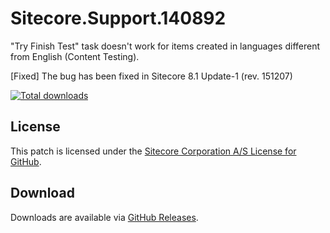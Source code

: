 # Sitecore.Support.140892
"Try Finish Test" task doesn't work for items created in languages different from English (Content Testing).

[Fixed] The bug has been fixed in Sitecore 8.1 Update-1 (rev. 151207)

[![Total downloads](https://img.shields.io/github/downloads/SitecoreSupport/Sitecore.Support.140892/total.svg)](https://github.com/SitecoreSupport/Sitecore.Support.140892/releases)

## License  
This patch is licensed under the [Sitecore Corporation A/S License for GitHub](https://github.com/sitecoresupport/Sitecore.Support.140892/blob/master/LICENSE).  

## Download  
Downloads are available via [GitHub Releases](https://github.com/sitecoresupport/Sitecore.Support.140892/releases).  
